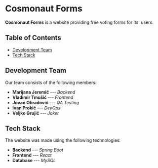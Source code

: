 # Cosmonaut Forms

__Cosmonaut Forms__ is a website providing free voting forms for its' users.

## Table of Contents
-   [Development Team](<#development-team>)
-   [Tech Stack](<#tech-stack>)

## Development Team

Our team consists of the following members:
+   __Marijana Jeremić__ ---    _Backend_
+   __Vladimir Tmušić__  ---    _Frontend_
+   __Jovan Obradović__  ---    _QA Testing_
+   __Ivan Prokić__      ---    _DevOps_
+   __Veljko Grujić__    ---    _Joker_

## Tech Stack

The website was made using the following technologies:
-   __Backend__     --- _Spring Boot_
-   __Frontend__    --- _React_ 
-   __Database__    --- _MySQL_
